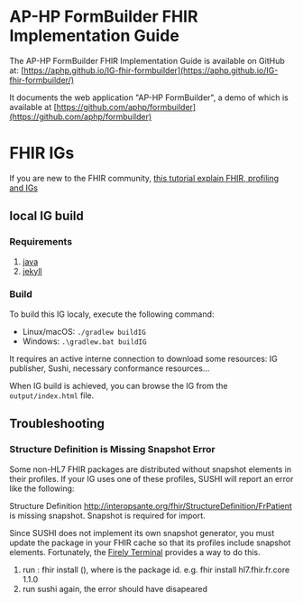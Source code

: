 # AP-HP FormBuilder FHIR Implementation Guide

The AP-HP FormBuilder FHIR Implementation Guide is available on GitHub at: [https://aphp.github.io/IG-fhir-formbuilder](https://aphp.github.io/IG-fhir-formbuilder/)

It documents the web application "AP-HP FormBuilder", a demo of which is available at [https://github.com/aphp/formbuilder](https://github.com/aphp/formbuilder)

# FHIR IGs 

If you are new to the FHIR community, [this tutorial explain FHIR, profiling and IGs](https://fire.ly/blog/how-to-create-your-first-fhir-profile/)

## local IG build

### Requirements

1. [java](https://adoptium.net/)
2. [jekyll](https://jekyllrb.com/docs/installation/)

### Build

To build this IG localy, execute the following command:

- Linux/macOS: `./gradlew buildIG`
- Windows: `.\gradlew.bat buildIG`

It requires an active interne connection to download some resources: IG publisher, Sushi, necessary conformance resources...

When IG build is achieved, you can browse the IG from the `output/index.html` file.

## Troubleshooting

### Structure Definition is Missing Snapshot Error

Some non-HL7 FHIR packages are distributed without snapshot elements in their profiles. If your IG uses one of these profiles, SUSHI will report an error like the following:

Structure Definition http://interopsante.org/fhir/StructureDefinition/FrPatient is missing snapshot. Snapshot is required for import.

Since SUSHI does not implement its own snapshot generator, you must update the package in your FHIR cache so that its profiles include snapshot elements. Fortunately, the [Firely Terminal](https://fire.ly/products/firely-terminal/) provides a way to do this.

1. run : fhir install <package> (<version>), where <package> is the package id.
   e.g. fhir install hl7.fhir.fr.core 1.1.0
2. run sushi again, the error should have disapeared
